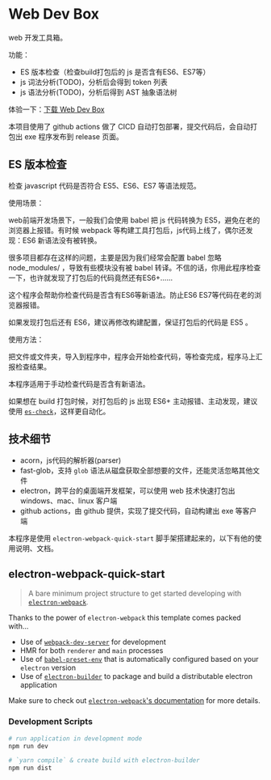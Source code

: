 # Web Dev Box
web 开发工具箱。

功能：
- ES 版本检查（检查build打包后的 js 是否含有ES6、ES7等）
- js 词法分析(TODO)，分析后会得到 token 列表
- js 语法分析(TODO)，分析后得到 AST 抽象语法树

体验一下：[下载 Web Dev Box](https://github.com/En777/web-dev-box/releases)

本项目使用了 github actions 做了 CICD 自动打包部署，提交代码后，会自动打包出 exe 程序发布到 release 页面。

## ES 版本检查
检查 javascript 代码是否符合 ES5、ES6、ES7 等语法规范。

使用场景：

web前端开发场景下，一般我们会使用 babel 把 js 代码转换为 ES5，避免在老的浏览器上报错。有时候 webpack 等构建工具打包后，js代码上线了，偶尔还发现：ES6 新语法没有被转换。

很多项目都存在这样的问题，主要是因为我们经常会配置 babel 忽略 node_modules/ ，导致有些模块没有被 babel 转译。不信的话，你用此程序检查一下，也许就发现了打包后的代码竟然还有ES6+……

这个程序会帮助你检查代码是否含有ES6等新语法。防止ES6 ES7等代码在老的浏览器报错。

如果发现打包后还有 ES6，建议再修改构建配置，保证打包后的代码是 ES5 。

使用方法：

把文件或文件夹，导入到程序中，程序会开始检查代码，等检查完成，程序马上汇报检查结果。

本程序适用于手动检查代码是否含有新语法。

如果想在 build 打包时候，对打包后的 js 出现 ES6+ 主动报错、主动发现，建议使用 [`es-check`](https://www.npmjs.com/package/es-check)，这样更自动化。

## 技术细节

- acorn，js代码的解析器(parser)
- fast-glob，支持 `glob` 语法从磁盘获取全部想要的文件，还能灵活忽略其他文件
- electron，跨平台的桌面端开发框架，可以使用 web 技术快速打包出 windows、mac、linux 客户端
- github actions，由 github 提供，实现了提交代码，自动构建出 exe 等客户端

本程序是使用 `electron-webpack-quick-start` 脚手架搭建起来的，以下有他的使用说明、文档。

## electron-webpack-quick-start
> A bare minimum project structure to get started developing with [`electron-webpack`](https://github.com/electron-userland/electron-webpack).

Thanks to the power of `electron-webpack` this template comes packed with...

* Use of [`webpack-dev-server`](https://github.com/webpack/webpack-dev-server) for development
* HMR for both `renderer` and `main` processes
* Use of [`babel-preset-env`](https://github.com/babel/babel-preset-env) that is automatically configured based on your `electron` version
* Use of [`electron-builder`](https://github.com/electron-userland/electron-builder) to package and build a distributable electron application

Make sure to check out [`electron-webpack`'s documentation](https://webpack.electron.build/) for more details.

### Development Scripts

```bash
# run application in development mode
npm run dev

# `yarn compile` & create build with electron-builder
npm run dist
```
